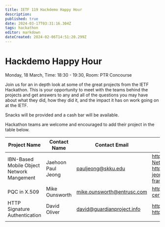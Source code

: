 ```yaml
---
title: IETF 119 Hackdemo Happy Hour
description: 
published: true
date: 2024-03-17T03:31:16.304Z
tags: hackathon
editor: markdown
dateCreated: 2024-02-06T14:51:20.299Z
---
```


# Hackdemo Happy Hour
Monday, 18 March, Time: 18:30 - 19:30, Room: PTR Concourse

Join us for an in depth look at some of the great projects from the IETF Hackathon. This is your opportunity to meet with the teams behind the projects and get answers to any and all of the questions you may have about what they did, how they did it, and the impact it has on work going on at the IETF. 

Snacks will be provided and a cash bar will be available.

Hackathon teams are welcome and encouraged to add their project in the table below.

| Project Name  |  Contact Name |  Contact Email |  Reference Link  |
|---|---|---|---|
|IBN-Based Mobile Object Network Mangement|Jaehoon Paul Jeong|pauljeong@skku.edu| https://github.com/jaehoonpauljeong/IBN-Network-Management/tree/main https://datatracker.ietf.org/doc/draft-jeong-opsawg-intent-based-sdv-framework/|
| PQC in X.509   | Mike Ounsworth   | mike.ounsworth@entrusc.com  | https://github.com/ietf-hackathon/pqc-certificates   |
| HTTP Signature Authentication  |  David Oliver |  david@guardianproject.info |  https://datatracker.ietf.org/doc/draft-ietf-httpbis-unprompted-auth/  |
|   |   |   |   |

